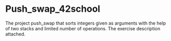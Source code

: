 # Push_swap_42school
The project push_swap that sorts integers given as arguments with the help of two stacks and limited number of operations. The exercise description attached. 
